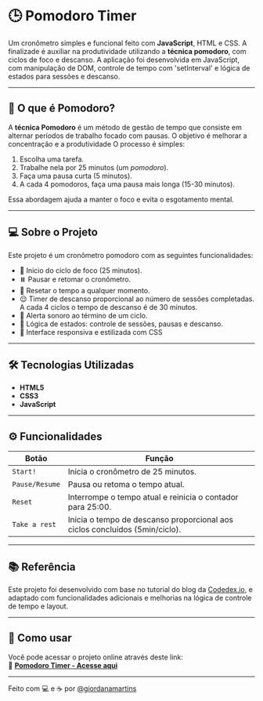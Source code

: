 # 🕒 Pomodoro Timer

Um cronômetro simples e funcional feito com **JavaScript**, HTML e CSS. A finalizade é auxiliar na produtividade utilizando a **técnica pomodoro**, com ciclos de foco e descanso. A aplicação foi desenvolvida em JavaScript, com manipulação de DOM, controle de tempo com 'setInterval' e lógica de estados para sessões e descanso.

---

## 📌 O que é Pomodoro?

A **técnica Pomodoro** é um método de gestão de tempo que consiste em alternar períodos de trabalho focado com pausas. O objetivo é melhorar a concentração e a produtividade O processo é simples:

1. Escolha uma tarefa.
2. Trabalhe nela por 25 minutos (um *pomodoro*).
3. Faça uma pausa curta (5 minutos).
4. A cada 4 pomodoros, faça uma pausa mais longa (15-30 minutos).

Essa abordagem ajuda a manter o foco e evita o esgotamento mental.

---

## 💻 Sobre o Projeto

Este projeto é um cronômetro pomodoro com as seguintes funcionalidades:

- 🎯 Início do ciclo de foco (25 minutos).
- ⏸️ Pausar e retomar o cronômetro.
- 🔄 Resetar o tempo a qualquer momento.
- 😌 Timer de descanso proporcional ao número de sessões completadas. A cada 4 ciclos o tempo de descanso é de 30 minutos.
- 🔔 Alerta sonoro ao término de um ciclo.
- 🧠 Lógica de estados: controle de sessões, pausas e descanso.
- 📱 Interface responsiva e estilizada com CSS

---

## 🛠️ Tecnologias Utilizadas

- **HTML5**  
- **CSS3**
- **JavaScript**

---

## ⚙️ Funcionalidades

| Botão         | Função                                                                 |
|---------------|------------------------------------------------------------------------|
| `Start!`      | Inicia o cronômetro de 25 minutos.                                     |
| `Pause/Resume`| Pausa ou retoma o tempo atual.                                         |
| `Reset`       | Interrompe o tempo atual e reinicia o contador para 25:00.            |
| `Take a rest`     | Inicia o tempo de descanso proporcional aos ciclos concluídos (5min/ciclo). |

---

## 📚 Referência

Este projeto foi desenvolvido com base no tutorial do blog da [Codedex.io](https://www.codedex.io/projects/build-a-pomodoro-app-with-html-css-js), e adaptado com funcionalidades adicionais e melhorias na lógica de controle de tempo e layout.

---

## 🚀 Como usar

Você pode acessar o projeto online através deste link:  
🔗 **[Pomodoro Timer - Acesse aqui](https://giordanamartins.github.io/pomodoro-timer/)**

---

Feito com 💻 e ☕ por [@giordanamartins](https://github.com/giordanamartins)
